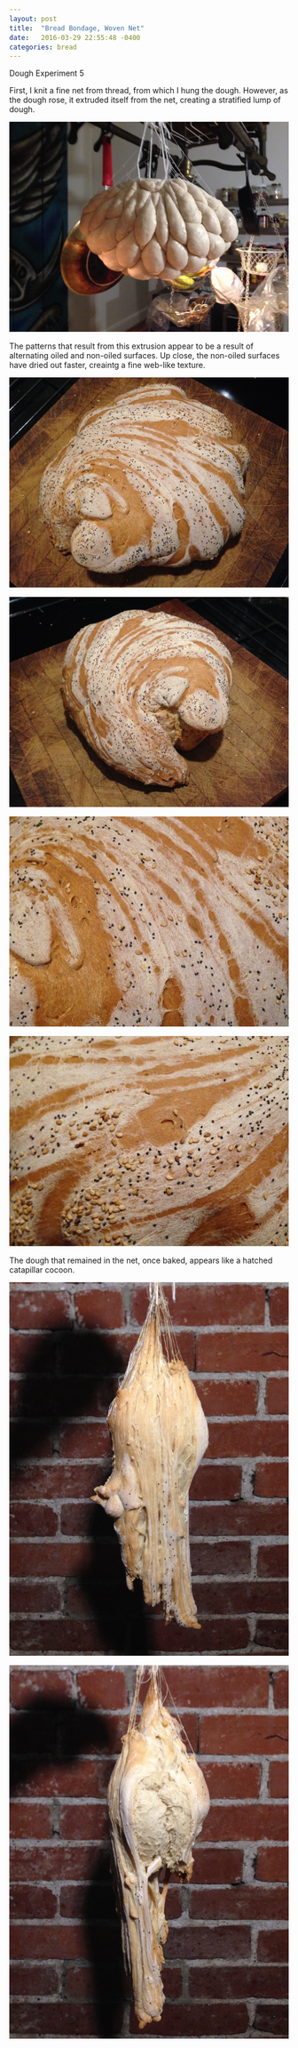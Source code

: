 ```yaml
---
layout: post
title:  "Bread Bondage, Woven Net"
date:   2016-03-29 22:55:48 -0400
categories: bread
---
```

Dough Experiment 5


First, I knit a fine net from thread, from which I hung the dough. However, as the dough rose, it extruded itself from the net, creating a stratified lump of dough.

![dough](/assets/dough_net.JPG)

The patterns that result from this extrusion appear to be a result of alternating oiled and non-oiled surfaces. Up close, the non-oiled surfaces have dried out faster, creaintg a fine web-like texture.

![bread](/assets/swirl_3.JPG)

![bread](/assets/swirl_1.JPG)

![bread](/assets/swirl_2.JPG)

![bread](/assets/swirl_5.JPG)

The dough that remained in the net, once baked, appears like a hatched catapillar cocoon.

![bread](/assets/catapillar_1.JPG)

![bread](/assets/catapillar_2.JPG)